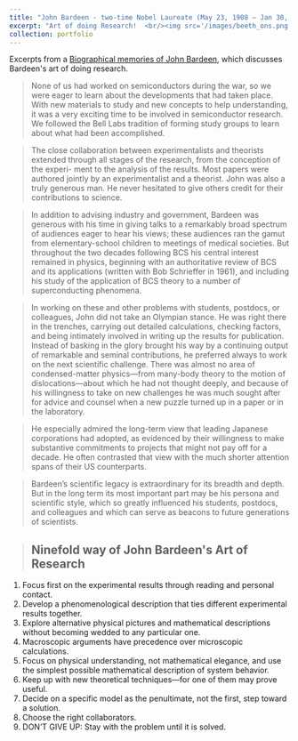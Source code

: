 ```yaml
---
title: "John Bardeen - two-time Nobel Laureate (May 23, 1908 – Jan 30, 1991)"
excerpt: "Art of doing Research!  <br/><img src='/images/beeth_ons.png'>"
collection: portfolio
---
```



Excerpts from a [Biographical memories of John Bardeen]([https://en.wikisource.org/wiki/Heiligenstadt_Testament](https://www.nasonline.org/publications/biographical-memoirs/memoir-pdfs/bardeen-john.pdf)), which discusses Bardeen's art of doing research. 


> None of us had worked on semiconductors during the war, so we were eager to learn about the developments that had taken place. With new
materials to study and new concepts to help understanding, it was a very exciting time to be involved in semiconductor research. We followed the
Bell Labs tradition of forming study groups to learn about what had been accomplished.

> The close collaboration between experimentalists and theorists extended through all stages of the research, from the conception of the experi-
ment to the analysis of the results. Most papers were authored jointly by an experimentalist and a theorist. John was also a truly generous man.
He never hesitated to give others credit for their contributions to science.

> In addition to advising industry and government, Bardeen was generous with his time in giving talks to a remarkably broad spectrum of audiences eager to hear his views; these audiences ran the gamut from elementary-school children to meetings of medical societies. But throughout the two decades following BCS his central interest remained in physics, beginning with an authoritative review of BCS and its applications (written
with Bob Schrieffer in 1961), and including his study of the application of BCS theory to a number of superconducting phenomena.

> In working on these and other problems with students, postdocs, or colleagues, John did not take an Olympian stance. He was right there in the trenches, carrying out detailed calculations, checking factors, and being intimately involved in writing up the results for publication. Instead of basking in the glory brought his way by a continuing output of remarkable and seminal contributions, he preferred always to work on the next scientific challenge. There was almost no area of condensed-matter physics—from many-body theory to the motion of dislocations—about which he had not thought deeply, and because of his willingness to take on new challenges he was much sought after for advice and counsel when a new puzzle turned up in a paper or in the laboratory.

>  He especially admired the long-term view that leading Japanese corporations had adopted, as evidenced by their willingness to make substantive commitments to projects that might not pay off for a decade. He often contrasted that view with the much shorter attention
spans of their US counterparts.

> Bardeen’s scientific legacy is extraordinary for its breadth and depth. But in the long term its most important part may be his persona and scientific style, which so greatly influenced his students, postdocs, and colleagues and which can serve as beacons to future
generations of scientists.

> <h2>Ninefold way of John Bardeen's Art of Research</h2>

<ol>
  <li>Focus first on the experimental results through reading and personal contact.</li>
  <li>Develop a phenomenological description that ties different experimental results together.</li>
  <li>Explore alternative physical pictures and mathematical descriptions without
becoming wedded to any particular one.</li>
  <li>Macroscopic arguments have precedence over microscopic calculations.</li>
  <li>Focus on physical understanding, not mathematical elegance, and use the simplest
possible mathematical description of system behavior.</li>
  <li>Keep up with new theoretical techniques—for one of them may prove useful.</li>
  <li>Decide on a specific model as the penultimate, not the first, step toward a solution.</li>
  <li>Choose the right collaborators.</li>
  <li>DON’T GIVE UP: Stay with the problem until it is solved.</li>
</ol>   
